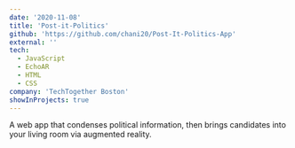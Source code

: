 ```yaml
---
date: '2020-11-08'
title: 'Post-it-Politics'
github: 'https://github.com/chani20/Post-It-Politics-App'
external: ''
tech:
  - JavaScript
  - EchoAR
  - HTML
  - CSS
company: 'TechTogether Boston'
showInProjects: true
---
```


A web app that condenses political information, then brings candidates into your living room via augmented reality.
